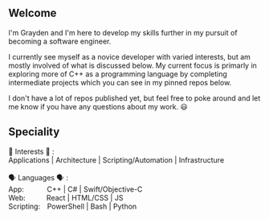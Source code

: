 ## Welcome
I'm Grayden and I'm here to develop my skills further in my pursuit of becoming a software engineer. 

I currently see myself as a novice developer with varied interests, but am mostly involved of what is discussed below.
My current focus is primarly in exploring more of C++ as a programming language by completing intermediate projects which you can 
see in my pinned repos below. 

I don't have a lot of repos published yet, but feel free to poke around and let me know if you have any questions about my work. 😃

## Speciality
🧠 Interests 🧠 :  <br>
Applications | Architecture | Scripting/Automation | Infrastructure
<br>
<br>
🗣️ Languages 🗣️ : <br>
App:    C++ | C# | Swift/Objective-C <br>
Web:   React | HTML/CSS | JS <br>
Scripting: PowerShell | Bash | Python <br>
